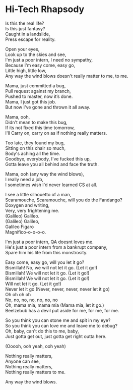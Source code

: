 ﻿# Hi-Tech Rhapsody

Is this the real life?  
Is this just fantasy?  
Caught in a landslide,  
Press escape for reality.  
  
Open your eyes,  
Look up to the skies and see,  
I'm just a poor intern, I need no sympathy,  
Because I'm easy come, easy go,  
Little high, little low,  
Any way the wind blows doesn't really matter to me, to me.  
  
Mama, just committed a bug,  
Pull request against my branch,  
Pushed to master, now it’s done.  
Mama, I just got this job.  
But now I've gone and thrown it all away.  
  
Mama, ooh,  
Didn't mean to make this bug,  
If its not fixed this time tomorrow,  
I'll Carry on, carry on as if nothing really matters.  
  
Too late, they found my bug,  
Sitting on this chair so much,  
Body's aching all the time.  
Goodbye, everybody, I've fucked this up,  
Gotta leave you all behind and face the truth.  
  
Mama, ooh (any way the wind blows),  
I really need a job,  
I sometimes wish I'd never learned CS at all.  
  
I see a little silhouetto of a man,  
Scaramouche, Scaramouche, will you do the Fandango?  
Doxygen and writing,  
Very, very frightening me.  
(Galileo) Galileo.  
(Galileo) Galileo,  
Galileo Figaro  
Magnifico-o-o-o-o.  
  
I'm just a poor intern, QA doesnt loves me.  
He's just a poor intern from a bankrupt company,  
Spare him his life from this monstrosity.  
  
Easy come, easy go, will you let it go?  
Bismillah! No, we will not let it go. (Let it go!)  
Bismillah! We will not let it go. (Let it go!)  
Bismillah! We will not let it go. (Let it go!)  
Will not let it go. (Let it go!)  
Never let it go (Never, never, never, never let it go)  
Oh oh oh oh  
No, no, no, no, no, no, no  
Oh, mama mia, mama mia (Mama mia, let it go.)  
Beelzebub has a devil put aside for me, for me, for me.  
  
So you think you can stone me and spit in my eye?  
So you think you can love me and leave me to debug?  
Oh, baby, can't do this to me, baby,  
Just gotta get out, just gotta get right outta here.  
  
(Ooooh, ooh yeah, ooh yeah)  
  
Nothing really matters,  
Anyone can see,  
Nothing really matters,  
Nothing really matters to me.  
  
Any way the wind blows.
